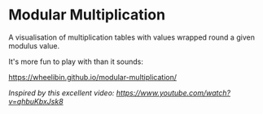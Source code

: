 # Modular Multiplication

A visualisation of multiplication tables with values wrapped round a given modulus value.

It's more fun to play with than it sounds:

https://wheelibin.github.io/modular-multiplication/







*Inspired by this excellent video: https://www.youtube.com/watch?v=qhbuKbxJsk8*
